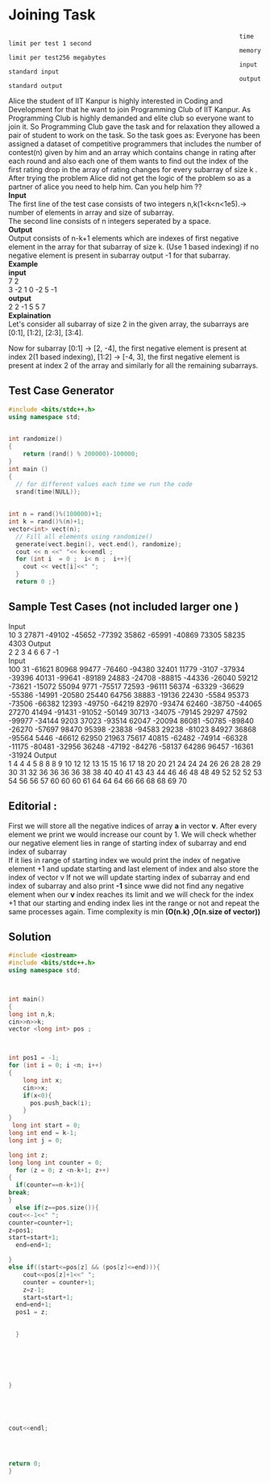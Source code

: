 # Joining Task
                                                                    time limit per test 1 second
                                                                    memory limit per test256 megabytes
                                                                    input standard input
                                                                    output standard output
Alice the student of IIT Kanpur is highly interested in Coding and Development for that he want to join Programming Club of IIT Kanpur. As Programming Club is highly demanded and elite club so everyone want to join it. So Programming Club gave the task and for relaxation they allowed a pair of student to work on the task. So the task goes as: Everyone has been assigned a dataset of competitive programmers that includes the number of contest(n) given by him and an array which contains change in rating after each round and also each one of them wants to find out the index of the first rating drop in the array of rating changes for every subarray of size k . After trying the problem Alice did not get the logic of the problem so as a partner of alice you need to help him. Can you help him ??  
**Input**  
The first line of the test case consists of two integers n,k(1<k<n<1e5).-> number of elements in array and size of subarray.  
The second line consists of n integers seperated by a space.  
**Output**  
Output consists of n-k+1 elements which are indexes of first negative element in the array for
that subarray of size k. (Use 1 based indexing) if no negative element is present in subarray output -1 for that subarray.  
**Example  
input**  
7 2  
3 -2 1 0 -2 5 -1  
**output**  
2 2 -1 5 5 7   
**Explaination**  
Let's consider all subarray of size 2 in the given array, the subarrays are [0:1], [1:2], [2:3], [3:4].  
 
Now for subarray [0:1] -> [2, -4], the first negative element is present at index 2(1 based indexing), [1:2] -> [-4, 3], the first negative element is present at index 2 of the array and similarly for all the remaining subarrays.  
## Test Case Generator 
``` C++
#include <bits/stdc++.h>      
using namespace std;  
  

int randomize()   
{   
    return (rand() % 200000)-100000;  
}  
int main ()  
{  
  // for different values each time we run the code
  srand(time(NULL));   
    
   
int n = rand()%(100000)+1;  
int k = rand()%(n)+1; 
vector<int> vect(n);  
  // Fill all elements using randomize()
  generate(vect.begin(), vect.end(), randomize);  
  cout << n <<" "<< k<<endl ;  
  for (int i  = 0 ;  i< n ;  i++){  
    cout << vect[i]<<" ";  
  }  
  return 0 ;}
  ```
  ## Sample Test Cases (not included larger one )
Input  
10 3
27871 -49102 -45652 -77392 35862 -65991 -40869 73305 58235 4303
Output  
2 2 3 4 6 6 7 -1  
Input  
100 31
-61621 80968 99477 -76460 -94380 32401 11779 -3107 -37934 -39396 40131 -99641 -89189 24883 -24708 -88815 -44336 -26040 59212 -73621 -15072 55094 9771 -75517 72593 -96111 56374 -63329 -36629 -55386 -14991 -20580 25440 64756 38883 -19136 22430 -5584 95373 -73506 -66382 12393 -49750 -64219 82970 -93474 62460 -38750 -44065 27270 41494 -91431 -91052 -50149 30713 -34075 -79145 29297 47592 -99977 -34144 9203 37023 -93514 62047 -20094 86081 -50785 -89840 -26270 -57697 98470 95398 -23838 -94583 29238 -81023 84927 36868 -95564 5446 -46612 62950 21963 75617 40815 -62482 -74914 -66328 -11175 -80481 -32956 36248 -47192 -84276 -58137 64286 96457 -16361 -31924
Output  
1 4 4 4 5 8 8 8 9 10 12 12 13 15 15 16 17 18 20 20 21 24 24 24 26 26 28 28 29 30 31 32 36 36 36 36 38 38 40 40 41 43 43 44 46 46 48 48 49 52 52 52 53 54 56 56 57 60 60 60 61 64 64 64 66 66 68 68 69 70

##  Editorial :
First we will store all the negative indices of array **a** in vector **v**. After every element we print we would increase our count by 1. We will
check whether our negative element lies in range of  starting index of subarray and end index of subarray  
If it lies in range of starting index we would print the index of negative element +1 and update starting and last element of index and
also store the index of vector v 
If not  we will update starting index of subarray and end index of subarray and also print **-1** since wwe did not find any negative element  when our **v** index reaches its limit and we will check for the index +1 that our starting and ending index lies int the range or not and repeat the same processes again. Time complexity
is min **(O(n.k) ,O(n.size of vector))**

  ## Solution 
  ``` C++
  #include <iostream>
#include <bits/stdc++.h>
using namespace std;
 
 
 
int main()
{
  long int n,k;
  cin>>n>>k;
  vector <long int> pos ;



  int pos1 = -1;
  for (int i = 0; i <n; i++)
{
      long int x;
      cin>>x;
      if(x<0){
        pos.push_back(i);
      }
}
   long int start = 0;
long int end = k-1;
long int j = 0;

  long int z;
  long long int counter = 0;
    for (z = 0; z <n-k+1; z++)
{
    if(counter==n-k+1){
  break;
}
    else if(z==pos.size()){
  cout<<-1<<" ";
  counter=counter+1;
  z=pos1;
  start=start+1;
    end=end+1;
  
}
else if((start<=pos[z] && (pos[z]<=end))){
      cout<<pos[z]+1<<" ";
      counter = counter+1;
      z=z-1;
      start=start+1;
    end=end+1;
    pos1 = z;
      

    }

    
    

  

  }
  
  



cout<<endl;




  return 0;
}
```
